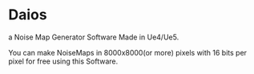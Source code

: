 # Daios
a Noise Map Generator Software Made in Ue4/Ue5.

You can make NoiseMaps in 8000x8000(or more) pixels with 16 bits per pixel for free using this Software.
